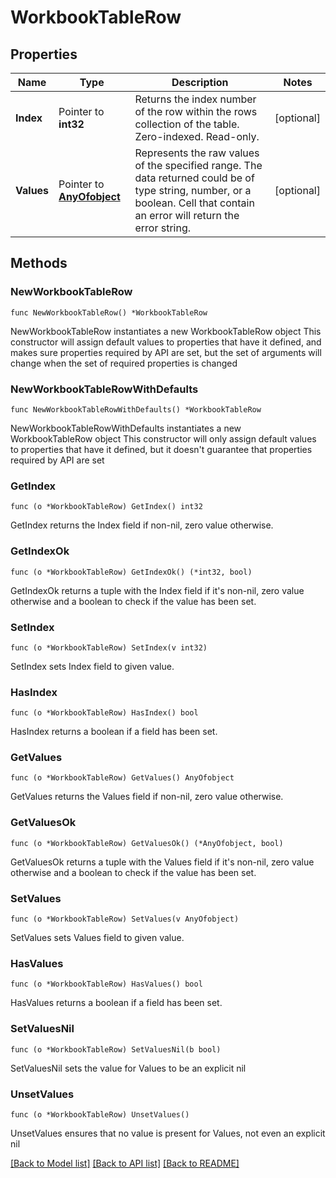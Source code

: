 # WorkbookTableRow

## Properties

Name | Type | Description | Notes
------------ | ------------- | ------------- | -------------
**Index** | Pointer to **int32** | Returns the index number of the row within the rows collection of the table. Zero-indexed. Read-only. | [optional] 
**Values** | Pointer to [**AnyOfobject**](anyOf&lt;object&gt;.md) | Represents the raw values of the specified range. The data returned could be of type string, number, or a boolean. Cell that contain an error will return the error string. | [optional] 

## Methods

### NewWorkbookTableRow

`func NewWorkbookTableRow() *WorkbookTableRow`

NewWorkbookTableRow instantiates a new WorkbookTableRow object
This constructor will assign default values to properties that have it defined,
and makes sure properties required by API are set, but the set of arguments
will change when the set of required properties is changed

### NewWorkbookTableRowWithDefaults

`func NewWorkbookTableRowWithDefaults() *WorkbookTableRow`

NewWorkbookTableRowWithDefaults instantiates a new WorkbookTableRow object
This constructor will only assign default values to properties that have it defined,
but it doesn't guarantee that properties required by API are set

### GetIndex

`func (o *WorkbookTableRow) GetIndex() int32`

GetIndex returns the Index field if non-nil, zero value otherwise.

### GetIndexOk

`func (o *WorkbookTableRow) GetIndexOk() (*int32, bool)`

GetIndexOk returns a tuple with the Index field if it's non-nil, zero value otherwise
and a boolean to check if the value has been set.

### SetIndex

`func (o *WorkbookTableRow) SetIndex(v int32)`

SetIndex sets Index field to given value.

### HasIndex

`func (o *WorkbookTableRow) HasIndex() bool`

HasIndex returns a boolean if a field has been set.

### GetValues

`func (o *WorkbookTableRow) GetValues() AnyOfobject`

GetValues returns the Values field if non-nil, zero value otherwise.

### GetValuesOk

`func (o *WorkbookTableRow) GetValuesOk() (*AnyOfobject, bool)`

GetValuesOk returns a tuple with the Values field if it's non-nil, zero value otherwise
and a boolean to check if the value has been set.

### SetValues

`func (o *WorkbookTableRow) SetValues(v AnyOfobject)`

SetValues sets Values field to given value.

### HasValues

`func (o *WorkbookTableRow) HasValues() bool`

HasValues returns a boolean if a field has been set.

### SetValuesNil

`func (o *WorkbookTableRow) SetValuesNil(b bool)`

 SetValuesNil sets the value for Values to be an explicit nil

### UnsetValues
`func (o *WorkbookTableRow) UnsetValues()`

UnsetValues ensures that no value is present for Values, not even an explicit nil

[[Back to Model list]](../README.md#documentation-for-models) [[Back to API list]](../README.md#documentation-for-api-endpoints) [[Back to README]](../README.md)


